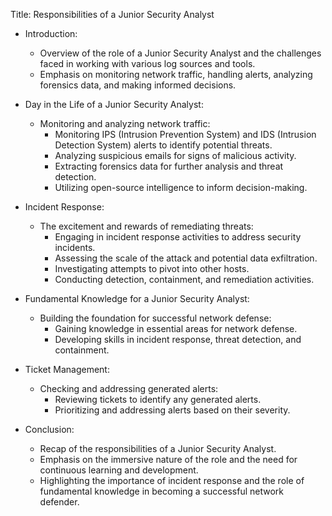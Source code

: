 Title: Responsibilities of a Junior Security Analyst

- Introduction:
  - Overview of the role of a Junior Security Analyst and the challenges faced in working with various log sources and tools.
  - Emphasis on monitoring network traffic, handling alerts, analyzing forensics data, and making informed decisions.

- Day in the Life of a Junior Security Analyst:
  - Monitoring and analyzing network traffic:
    - Monitoring IPS (Intrusion Prevention System) and IDS (Intrusion Detection System) alerts to identify potential threats.
    - Analyzing suspicious emails for signs of malicious activity.
    - Extracting forensics data for further analysis and threat detection.
    - Utilizing open-source intelligence to inform decision-making.

- Incident Response:
  - The excitement and rewards of remediating threats:
    - Engaging in incident response activities to address security incidents.
    - Assessing the scale of the attack and potential data exfiltration.
    - Investigating attempts to pivot into other hosts.
    - Conducting detection, containment, and remediation activities.

- Fundamental Knowledge for a Junior Security Analyst:
  - Building the foundation for successful network defense:
    - Gaining knowledge in essential areas for network defense.
    - Developing skills in incident response, threat detection, and containment.

- Ticket Management:
  - Checking and addressing generated alerts:
    - Reviewing tickets to identify any generated alerts.
    - Prioritizing and addressing alerts based on their severity.

- Conclusion:
  - Recap of the responsibilities of a Junior Security Analyst.
  - Emphasis on the immersive nature of the role and the need for continuous learning and development.
  - Highlighting the importance of incident response and the role of fundamental knowledge in becoming a successful network defender.